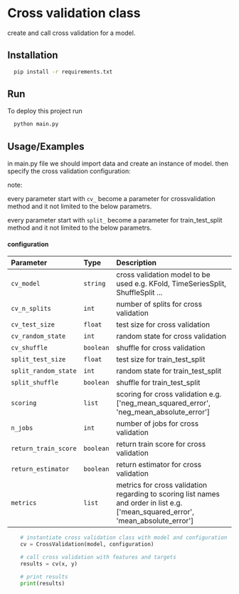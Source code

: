
# Cross validation class

create and call cross validation for a model.


## Installation

```bash
  pip install -r requirements.txt
```
## Run

To deploy this project run

```bash
  python main.py
```


## Usage/Examples
in main.py file we should import data and create an instance of model.
then specify the cross validation configuration:

note:

every parameter start with `cv_` become a parameter for crossvalidation method and it not limited to the below parametrs.

every parameter start with `split_` become a parameter for train_test_split method and it not limited to the below parametrs.

#### configuration

| Parameter | Type     | Description                |
| :-------- | :------- | :------------------------- |
| `cv_model` | `string` | cross validation model to be used e.g. KFold, TimeSeriesSplit, ShuffleSplit ... |
| `cv_n_splits`|  `int` | number of splits for cross validation|
| `cv_test_size`|  `float` | test size for cross validation|
| `cv_random_state`|  `int` | random state for cross validation|
| `cv_shuffle`|  `boolean` | shuffle for cross validation|
| `split_test_size`|   `float` | test size for train_test_split|
| `split_random_state`|  `int` | random state for train_test_split|
| `split_shuffle`|  `boolean` | shuffle for train_test_split|
| `scoring`|   `list` | scoring for cross validation e.g. ['neg_mean_squared_error', 'neg_mean_absolute_error']|
| `n_jobs`|  `int` | number of jobs for cross validation|
| `return_train_score`|  `boolean` | return train score for cross validation|
| `return_estimator`|  `boolean` | return estimator for cross validation|
| `metrics`|  `list` | metrics for cross validation regarding to scoring list names and order in list e.g. ['mean_squared_error', 'mean_absolute_error']|


``` python
    # instantiate cross validation class with model and configuration
    cv = CrossValidation(model, configuration)

    # call cross validation with features and targets
    results = cv(x, y)

    # print results
    print(results)
```
